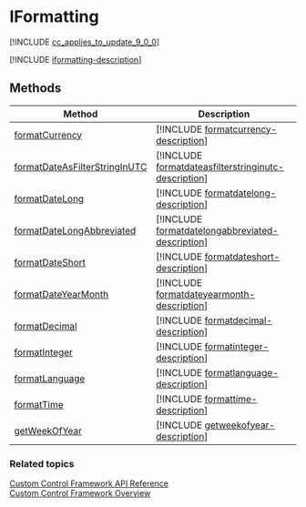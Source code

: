 # IFormatting

[!INCLUDE [cc_applies_to_update_9_0_0](../../../includes/cc_applies_to_update_9_0_0.md)]

[!INCLUDE [iformatting-description](includes/iformatting-description.md)]

## Methods

|Method | Description | 
| ------------- |-------------|
|[formatCurrency](iformatting/formatcurrency.md)|[!INCLUDE [formatcurrency-description](iformatting/includes/formatcurrency-description.md)]|
|[formatDateAsFilterStringInUTC](iformatting/formatdateasfilterstringinutc.md)|[!INCLUDE [formatdateasfilterstringinutc-description](iformatting/includes/formatdateasfilterstringinutc-description.md)]|
|[formatDateLong](iformatting/formatdatelong.md)|[!INCLUDE [formatdatelong-description](iformatting/includes/formatdatelong-description.md)]|
|[formatDateLongAbbreviated](iformatting/formatdatelongabbreviated.md)|[!INCLUDE [formatdatelongabbreviated-description](iformatting/includes/formatdatelongabbreviated-description.md)]|
|[formatDateShort](iformatting/formatdateshort.md)|[!INCLUDE [formatdateshort-description](iformatting/includes/formatdateshort-description.md)]|
|[formatDateYearMonth](iformatting/formatdateyearmonth.md)|[!INCLUDE [formatdateyearmonth-description](iformatting/includes/formatdateyearmonth-description.md)]|
|[formatDecimal](iformatting/formatdecimal.md)|[!INCLUDE [formatdecimal-description](iformatting/includes/formatdecimal-description.md)]|
|[formatInteger](iformatting/formatinteger.md)|[!INCLUDE [formatinteger-description](iformatting/includes/formatinteger-description.md)]|
|[formatLanguage](iformatting/formatlanguage.md)|[!INCLUDE [formatlanguage-description](iformatting/includes/formatlanguage-description.md)]|
|[formatTime](iformatting/formattime.md)|[!INCLUDE [formattime-description](iformatting/includes/formattime-description.md)]|
|[getWeekOfYear](iformatting/getweekofyear.md)|[!INCLUDE [getweekofyear-description](iformatting/includes/getweekofyear-description.md)]|


### Related topics

[Custom Control Framework API Reference](index.md)<br />
[Custom Control Framework Overview](../custom-control-framework-overview.md)